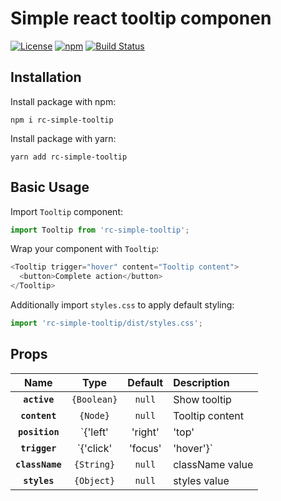 Simple react tooltip componen
========================================

[![License](https://img.shields.io/github/license/renofi/react-tooltip)](https://github.com/RenoFi/react-tooltip/blob/master/LICENSE)
[![npm](https://img.shields.io/npm/v/rc-simple-tooltip)](https://www.npmjs.com/package/rc-simple-tooltip)
[![Build Status](https://travis-ci.org/RenoFi/react-tooltip.svg?branch=master)](https://travis-ci.org/RenoFi/react-tooltip)


## Installation

Install package with npm:

```
npm i rc-simple-tooltip
```

Install package with yarn:

```
yarn add rc-simple-tooltip
```


## Basic Usage

Import `Tooltip` component:

```js
import Tooltip from 'rc-simple-tooltip';
```

Wrap your component with `Tooltip`:

```js
<Tooltip trigger="hover" content="Tooltip content">
  <button>Complete action</button>
</Tooltip>
```

Additionally import `styles.css` to apply default styling:

```js
import 'rc-simple-tooltip/dist/styles.css';
```

## Props

|Name|Type|Default|Description|
|:--:|:--:|:-----:|:----------|
|**`active`**|`{Boolean}`|`null`|Show tooltip|
|**`content`**|`{Node}`|`null`|Tooltip content|
|**`position`**|`{'left'|'right'|'top'|'bottom'}`|`null`|Tooltip position|
|**`trigger`**|`{'click'|'focus'|'hover'}`|`null`|Tooltip activation trigger|
|**`className`**|`{String}`|`null`|className value|
|**`styles`**|`{Object}`|`null`|styles value|
